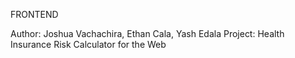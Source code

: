FRONTEND

Author: Joshua Vachachira, Ethan Cala, Yash Edala Project: Health Insurance Risk Calculator for the Web
